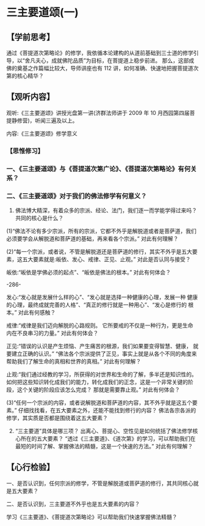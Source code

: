 
# 三主要道颂(一)

## 【学前思考】

通过《菩提道次第略论》的修学，我依循本论建构的从道前基础到三士道的修学引导，以“舍凡夫心，成就佛陀品质”为目标，在菩提道上稳步前进。
那么，这部成佛的奠基之作篇幅比较大，导师讲座也有 112 讲，如何准确、快速地把握菩提道次第的核心精华？

## 【观听内容】

观听:《三主要道颂》讲授光盘第一讲(济群法师讲于 2009 年 10 月西园第四届菩提静修营)，听闻三遍及以上。

内容:《三主要道颂》修学意义

### 【思惟修习】

### 一、《三主要道颂》与《菩提道次第广论》、《菩提道次第略论》有何关系？

### 二、《三主要道颂》对于我们的佛法修学有何意义？

1. 佛法博大精深，有着众多的宗派、经论、法门，我们逐一而学能学得过来吗？
   共同的核心是什么？

(1)“佛法不论有多少宗派，所有的宗派，它都不外乎是解脱道或者是菩萨道，我们必须要学会从解脱道和菩萨道的基础，再来看各个宗派。”
对此有何理解？

(2)“每一个宗派，或者说，不管是解脱道还是菩萨道的修行，其实不外乎是五大要素，这五大要素就是:皈依、发心、戒律、正见、止观。”
对此是否认同与接受？

皈依:“皈依是学佛必须的起点”、“皈依是佛法的根本。”
对此有何体会？

-286-

发心:“发心就是发展什么样的心”、“发心就是选择一种健康的心理，发展一种
健康的心理，最终成就完善的人格”、“真正的修行就是一种用心”、“发心是修行的
根本。”
对此有何感触？

戒律:“戒律是我们迈向解脱的心路规则。
它所要戒的不仅是一种行为，更是生命
内在不良串习的力量。”
对此有何体会？

正见:“错误的认识是产生烦恼、产生痛苦的根源，我们如果要变得智慧、健康，
就要建立正确的认识。”
“佛法各个宗派提供了正见，事实上就是从各个不同的角度来
帮助我们了解生命的真相和世界的真相。”
对此有何理解？

止观:“我们通过经教的学习，所获得的对世界和生命的了解，多半还是知识性的。
如何把这些知识转化成我们的能力，转化成我们的正念，这是一个非常关键的阶段，这个关键的阶段应该怎么完成？
那就是需要靠止观。”
对此有何体会？

(3)“任何一个宗派的内容，或者说解脱道和菩萨道的内容，其不外乎就是这五个要素。”
仔细找找看，在五大要素之外，还能不能找到修行的内容？
佛法各宗各派的修学，其实质是否都是围绕着这五大要素？

2. “三主要道”具体是哪三项？
   出离心、菩提心、空性见是如何统括了佛法修学核心所在的五大要素？
   “透过《三主要道》、《道次第》的学习，可以帮助我们在最短的时间了解、掌握佛法的精髓，这是一个快速的方法。”
   对此有何理解？

## 【心行检验】

一、是否认识到，任何宗派的修学，不管是解脱道或菩萨道的修行，其共同核心就是五大要素？

二、是否认识到，三主要道不外乎也是五大要素的内容？

学习《三主要道》、《菩提道次第略论》可以帮助我们快速掌握佛法精髓？

